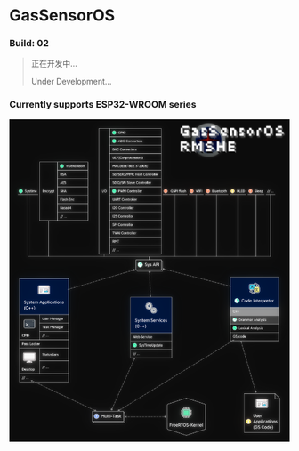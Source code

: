 # GasSensorOS

### Build: 02

> 正在开发中…
> 
> Under Development…

### Currently supports ESP32-WROOM series

![](https://raw.githubusercontent.com/RMSHE-MSH/GasSensorOS/master/OS_info/GasSensorOS.png)